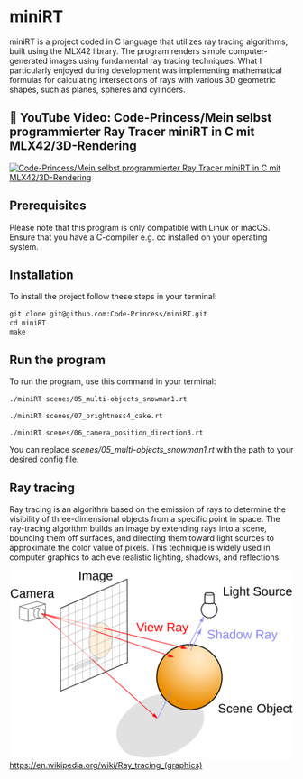 # miniRT
miniRT is a project coded in C language that utilizes ray tracing algorithms, built using the MLX42 library. The program renders simple computer-generated images using fundamental ray tracing techniques. What I particularly enjoyed during development was implementing mathematical formulas for calculating intersections of rays with various 3D geometric shapes, such as planes, spheres and cylinders.

## 👀 YouTube Video: Code-Princess/Mein selbst programmierter Ray Tracer miniRT in C mit MLX42/3D-Rendering
<!-- YouTube video cards from https://github.com/DenverCoder1/github-readme-youtube-cards -->
<!-- https://ytcards.demolab.com/?id=<video ID>&title=<video+title>&lang=en&timestamp=<video publish date in Unix time format>&background_color=%230d1117&title_color=%23ffffff&stats_color=%23dedede&max_title_lines=1&width=250&border_radius=5&duration=<video duration in seconds> "<video title>") -->
<!-- BEGIN YOUTUBE-CARDS -->
[![Code-Princess/Mein selbst programmierter Ray Tracer miniRT in C mit MLX42/3D-Rendering](https://ytcards.demolab.com/?id=GsWEtGScru8&title=Code-Princess/Mein+selbst+programmierter+Ray+Tracer+miniRT+in+C+mit+MLX42/3D-Rendering&lang=en&timestamp=1709074800&background_color=%230d1117&title_color=%23ffffff&stats_color=%23dedede&max_title_lines=1&width=850&border_radius=5&duration=331 "Code-Princess/Mein selbst programmierter Ray Tracer miniRT in C mit MLX42/3D-Rendering")](https://youtu.be/GsWEtGScru8?si=ZQqomfBc4khFFNkN)
<!-- END YOUTUBE-CARDS -->
## Prerequisites
Please note that this program is only compatible with Linux or macOS. Ensure that you have a C-compiler e.g. cc installed on your operating system.
## Installation
To install the project follow these steps in your terminal:
```
git clone git@github.com:Code-Princess/miniRT.git
cd miniRT
make
```
## Run the program
To run the program, use this command in your terminal:
```
./miniRT scenes/05_multi-objects_snowman1.rt
```
```
./miniRT scenes/07_brightness4_cake.rt
```
```
./miniRT scenes/06_camera_position_direction3.rt
```
You can replace *scenes/05_multi-objects_snowman1.rt* with the path to your desired config file.

## Ray tracing
Ray tracing is an algorithm based on the emission of rays to determine the visibility of three-dimensional objects from a specific point in space. The ray-tracing algorithm builds an image by extending rays into a scene, bouncing them off surfaces, and directing them toward light sources to approximate the color value of pixels. This technique is widely used in computer graphics to achieve realistic lighting, shadows, and reflections.

![Ray Tracing Diagram](Ray_trace_diagram.svg)
https://en.wikipedia.org/wiki/Ray_tracing_(graphics)
